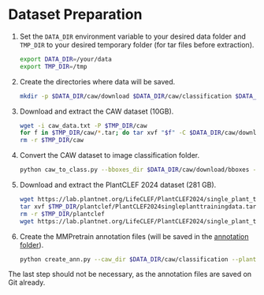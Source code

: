 # Dataset Preparation
1. Set the `DATA_DIR` environment variable to your desired data folder and `TMP_DIR` to your desired temporary folder (for tar files before extraction).
    ```bash
    export DATA_DIR=/your/data
    export TMP_DIR=/tmp
    ```
2. Create the directories where data will be saved.
    ```bash
    mkdir -p $DATA_DIR/caw/download $DATA_DIR/caw/classification $DATA_DIR/plantclef
    ```
3. Download and extract the CAW dataset (10GB).
    ```bash
    wget -i caw_data.txt -P $TMP_DIR/caw
    for f in $TMP_DIR/caw/*.tar; do tar xvf "$f" -C $DATA_DIR/caw/download; done
    rm -r $TMP_DIR/caw
    ```
4. Convert the CAW dataset to image classification folder.
    ```bash
    python caw_to_class.py --bboxes_dir $DATA_DIR/caw/download/bboxes --images_dir $DATA_DIR/caw/download/images --classification_dir $DATA_DIR/caw/classification
    ```
5. Download and extract the PlantCLEF 2024 dataset (281 GB).
    ```bash
    wget https://lab.plantnet.org/LifeCLEF/PlantCLEF2024/single_plant_training_data/PlantCLEF2024singleplanttrainingdata.tar -P $TMP_DIR/plantclef
    tar xvf $TMP_DIR/plantclef/PlantCLEF2024singleplanttrainingdata.tar -C $DATA_DIR/plantclef --strip-components=1
    rm -r $TMP_DIR/plantclef
    wget https://lab.plantnet.org/LifeCLEF/PlantCLEF2024/single_plant_training_data/PlantCLEF2024singleplanttrainingdata.csv -P $DATA_DIR/plantclef
    ```
6. Create the MMPretrain annotation files (will be saved in the [annotation folder](../annotation)).
    ```bash
    python create_ann.py --caw_dir $DATA_DIR/caw/classification --plantclef_dir $DATA_DIR/plantclef --annotation_dir /caw/annotation
    ```
The last step should not be necessary, as the annotation files are saved on Git already.